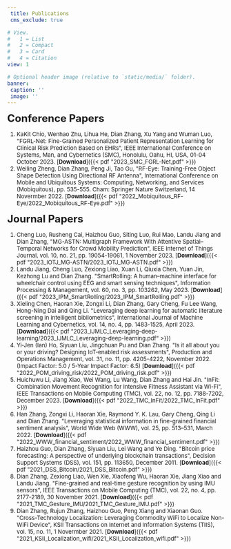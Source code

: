 ```yaml
---
 title: Publications
 cms_exclude: true

# View.
#   1 = List
#   2 = Compact
#   3 = Card
#   4 = Citation
view: 1

# Optional header image (relative to `static/media/` folder).
banner:
 caption: ''
 image: ''
---
```



<font size=5> **Conference Papers** </font>

<font size=2>

1. KaKit Chio, Wenhao Zhu, Lihua He, Dian Zhang, Xu Yang and Wuman Luo, "FGRL-Net: Fine-Grained Personalized Patient Representation Learning for Clinical Risk Prediction Based on EHRs", IEEE International Conference on Systems, Man, and Cybernetics (SMC), Honolulu, Oahu, HI, USA, 01-04 October 2023. [**Download**]({{< pdf "2023_SMC_FGRL-Net,pdf" >}})
1. Weiling Zheng, Dian Zhang, Peng Ji, Tao Gu, "RF-Eye: Training-Free Object Shape Detection Using Directional RF Antenna", International Conference on Mobile and Ubiquitous Systems: Computing, Networking, and Services (Mobiquitous), pp. 535-555. Cham: Springer Nature Switzerland, 14 Novermber 2022. [**Download**]({{< pdf "2022_Mobiquitous_RF-Eye/2022_Mobiquitous_RF-Eye.pdf" >}})

</font>



<font size=5> **Journal Papers** </font>

<font size=2>
  
1. Cheng Luo, Rusheng Cai, Haizhou Guo, Siting Luo, Rui Mao, Landu Jiang and Dian Zhang, "MG-ASTN: Multigraph Framework With Attentive Spatial–Temporal Networks for Crowd Mobility Prediction", IEEE Internet of Things Journal, vol. 10, no. 21, pp. 19054-19061, 1 November 2023. [**Download**]({{< pdf "2023_IOTJ_MG-ASTN/2023_IOTJ_MG-ASTN.pdf" >}})
1. Landu Jiang, Cheng Luo, Zexiong Liao, Xuan Li, Qiuxia Chen, Yuan Jin, Kezhong Lu and Dian Zhang. "SmartRolling: A human–machine interface for wheelchair control using EEG and smart sensing techniques", Information Processing & Management, vol. 60, no. 3, pp. 103262, May 2023. [**Download**]({{< pdf "2023_IPM_SmartRolling/2023_IPM_SmartRolling.pdf" >}})
1. Xieling Chen, Haoran Xie, Zongxi Li, Dian Zhang, Gary Cheng, Fu Lee Wang, Hong-Ning Dai and Qing Li. "Leveraging deep learning for automatic literature screening in intelligent bibliometrics", International Journal of Machine Learning and Cybernetics, vol. 14, no. 4, pp. 1483-1525, April 2023. [**Download**]({{< pdf "2023_IJMLC_Leveraging-deep-learning/2023_IJMLC_Leveraging-deep-learning.pdf" >}})
1. Yi‐Jen (Ian) Ho, Siyuan Liu, Jingchuan Pu and Dian Zhang. "Is it all about you or your driving? Designing IoT‐enabled risk assessments", Production and Operations Management, vol. 31, no. 11, pp. 4205-4222, November 2022. (Impact Factor: 5.0 / 5-Year Impact Factor: 6.5) [**Download**]({{< pdf "2022_POM_driving_risk/2022_POM_driving_risk.pdf" >}})
1. Huichuwu Li, Jiang Xiao, Wei Wang, Lu Wang, Dian Zhang and Hai Jin. "InFit: Combination Movement Recognition for Intensive Fitness Assistant via Wi-Fi", IEEE Transactions on Mobile Computing (TMC), vol. 22, no. 12, pp. 7188-7202, December 2023. [**Download**]({{< pdf "2022_TMC_InFit/2022_TMC_InFit.pdf" >}})
1. Han Zhang, Zongxi Li, Haoran Xie, Raymond Y. K. Lau, Gary Cheng, Qing Li and Dian Zhang. "Leveraging statistical information in fine-grained financial sentiment analysis", World Wide Web (WWW), vol. 25, pp. 513–531, March 2022. [**Download**]({{< pdf "2022_WWW_financial_sentiment/2022_WWW_financial_sentiment.pdf" >}})
1. Haizhou Guo, Dian Zhang, Siyuan Liu, Lei Wang and Ye Ding. "Bitcoin price forecasting: A perspective of underlying blockchain transactions", Decision Support Systems (DSS), vol. 151, pp. 113650,  December 2011.  [**Download**]({{< pdf "2021_DSS_Bitcoin/2021_DSS_Bitcoin.pdf" >}})
1. Dian Zhang, Zexiong Liao, Wen Xie, Xiaofeng Wu, Haoran Xie, Jiang Xiao and Landu Jiang. "Fine-grained and real-time gesture recognition by using IMU sensors", IEEE Transactions on Mobile Computing (TMC), vol. 22, no. 4, pp. 2177-2189, 30 November 2021. [**Download**]({{< pdf "2021_TMC_Gesture_IMU/2021_TMC_Gesture_IMU.pdf" >}})
1. Dian Zhang, Rujun Zhang, Haizhou Guo, Peng Xiang and Xiaonan Guo. "Cross-Technology Localization: Leveraging Commodity WiFi to Localize Non-WiFi Device", KSII Transactions on Internet and Information Systems (TIIS), vol. 15, no. 11, 1 Novermber 2021. [**Download**]({{< pdf "2021_KSII_Localization_wifi/2021_KSII_Localization_wifi.pdf" >}})
  
</font>
